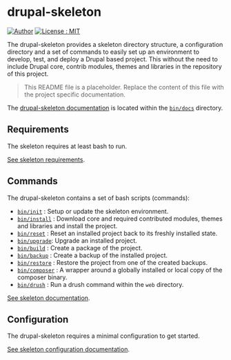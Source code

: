 # drupal-skeleton

[![Author][icon-author]][link-author]
[![License : MIT][icon-license]][link-license]

The drupal-skeleton provides a skeleton directory structure, a configuration
directory and a set of commands to easily set up an environment to develop,
test, and deploy a Drupal based project. This without the need to include Drupal
core, contrib modules, themes and libraries in the repository of this project.

> This README file is a placeholder.
> Replace the content of this file with the project specific documentation.

The [drupal-skeleton documentation][link-documentation] is located within the
[`bin/docs`][link-documentation] directory.



## Requirements
The skeleton requires at least bash to run.

[See skeleton requirements][link-requirements].


## Commands
The drupal-skeleton contains a set of bash scripts (commands):

- [`bin/init`][link-command-init] : Setup or update the skeleton environment.
- [`bin/install`][link-command-install] : Download core and required contributed
  modules, themes and libraries and install the project.
- [`bin/reset`][link-command-reset] : Reset an installed project back to its
  freshly installed state.
- [`bin/upgrade`][link-command-upgrade]: Upgrade an installed project.
- [`bin/build`][link-command-build] : Create a package of the project.
- [`bin/backup`][link-command-backup] : Create a backup of the installed project.
- [`bin/restore`][link-command-restore] : Restore the project from one of the
  created backups.
- [`bin/composer`][link-command-composer] : A wrapper around a globally installed or
  local copy of the composer binary.
- [`bin/drush`][link-command-drush] : Run a drush command within the `web`
  directory.

[See skeleton documentation][link-documentation].



## Configuration
The drupal-skeleton requires a minimal configuration to get started.

[See skeleton configuration documentation][link-config].



[icon-author]: https://img.shields.io/badge/author-%40sgrame-blue.svg?style=flat-square
[icon-license]: https://img.shields.io/badge/license-MIT-blue.svg?style=flat-square

[link-author]: https://twitter.com/sgrame
[link-license]: bin/LICENSE.md

[link-documentation]: bin/docs/README.md
[link-config]: bin/docs/config.md
[link-requirements]: bin/docs/requirements.md
[link-command-init]: bin/docs/command-init.md
[link-command-install]: bin/docs/command-install.md
[link-command-reset]: bin/docs/command-reset.md
[link-command-upgrade]: bin/docs/command-upgrade.md
[link-command-build]: bin/docs/command-build.md
[link-command-backup]: bin/docs/command-backup.md
[link-command-restore]: bin/docs/command-restore.md
[link-command-composer]: bin/docs/command-composer.md
[link-command-drush]: bin/docs/command-drush.md
